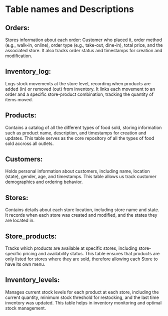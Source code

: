 # Table names and Descriptions
## Orders:
Stores information about each order: Customer who placed it, order method (e.g., walk-in, online), order type (e.g., take-out, dine-in), total price, and the associated store. It also tracks order status and timestamps for creation and modification.

## Inventory_log:
Logs stock movements at the store level, recording when products are added (in) or removed (out) from inventory. It links each movement to an order and a specific store-product combination, tracking the quantity of items moved.

## Products:
Contains a catalog of all the different types of food sold, storing information such as product name, description, and timestamps for creation and updates. This table serves as the core repository of all the types of food sold accross all outlets.

## Customers:
Holds personal information about customers, including name, location (state), gender, age, and timestamps. This table allows us track customer demographics and ordering behavior.

## Stores:
Contains details about each store location, including store name and state. It records when each store was created and modified, and the states they are located in.

## Store_products:
Tracks which products are available at specific stores, including store-specific pricing and availability status. This table ensures that products are only listed for stores where they are sold, therefore allowing each Store to have its own menu.

## Inventory_levels:
Manages current stock levels for each product at each store, including the current quantity, minimum stock threshold for restocking, and the last time inventory was updated. This table helps in inventory monitoring and optimal stock management.